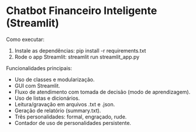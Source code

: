 Chatbot Financeiro Inteligente (Streamlit)
=========================================

Como executar:
1. Instale as dependências:
   pip install -r requirements.txt
2. Rode o app Streamlit:
   streamlit run streamlit_app.py

Funcionalidades principais:
- Uso de classes e modularização.
- GUI com Streamlit.
- Fluxo de atendimento com tomada de decisão (modo de aprendizagem).
- Uso de listas e dicionários.
- Leitura/gravação em arquivos .txt e .json.
- Geração de relatório (summary.txt).
- Três personalidades: formal, engraçado, rude.
- Contador de uso de personalidades persistente.
